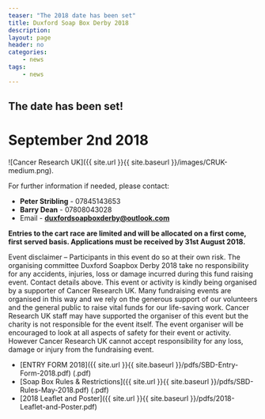 ```yaml
---
teaser: "The 2018 date has been set"
title: Duxford Soap Box Derby 2018
description:
layout: page
header: no
categories:
    - news
tags:
    - news
---
```


## The date has been set!

# September 2nd 2018

![Cancer Research UK]({{ site.url }}{{ site.baseurl }}/images/CRUK-medium.png).

For further information if needed, please contact:
- **Peter Stribling** \- 07845143653
- **Barry Dean** - 07808043028
- Email - **duxfordsoapboxderby@outlook.com**

**Entries to the cart race are limited and will be allocated on a first come, first served basis. Applications must be received by 31st August 2018.**

Event disclaimer – Participants in this event do so at their own risk. The organising committee Duxford Soapbox Derby 2018 take no responsibility for any accidents, injuries, loss or damage incurred during this fund raising event. Contact details above. This event or activity is kindly being organised by a supporter of Cancer Research UK. Many fundraising events are organised in this way and we rely on the generous support of our volunteers and the general public to raise vital funds for our life-saving work. Cancer Research UK staff may have supported the organiser of this event but the charity is not responsible for the event itself. The event organiser will be encouraged to look at all aspects of safety for their event or activity. However Cancer Research UK cannot accept responsibility for any loss, damage or injury from the fundraising event.

  * [ENTRY FORM 2018]({{ site.url }}{{ site.baseurl }}/pdfs/SBD-Entry-Form-2018.pdf) (.pdf)
  * [Soap Box Rules & Restrictions]({{ site.url }}{{ site.baseurl }}/pdfs/SBD-Rules-May-2018.pdf) (.pdf)
  * [2018 Leaflet and Poster]({{ site.url }}{{ site.baseurl }}/pdfs/2018-Leaflet-and-Poster.pdf)
